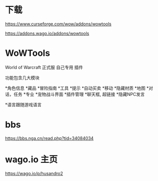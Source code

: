 # 下载
https://www.curseforge.com/wow/addons/wowtools

https://addons.wago.io/addons/wowtools

# WoWTools
World of Warcraft 正式服 自己专用 插件

功能包含几大模块

*角色信息 *藏品 *冒险指南 *工具 *提示 *自动买卖 *移动 *隐藏材质 *地图 *对话，任务 *专业 *宠物战斗界面 *插件管理  *聊天框, 超链接 *隐藏NPC发言

*语言跟随游戏语言

# bbs
https://bbs.nga.cn/read.php?tid=34084034

# wago.io 主页
https://wago.io/p/husandro2
